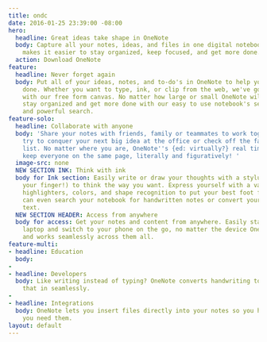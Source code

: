 ```yaml
---
title: ondc
date: 2016-01-25 23:39:00 -08:00
hero:
  headline: Great ideas take shape in OneNote
  body: Capture all your notes, ideas, and files in one digital notebook. OneNote
    makes it easier to stay organized, keep focused, and get more done.
  action: Download OneNote
feature:
  headline: Never forget again
  body: Put all of your ideas, notes, and to-do's in OneNote to help you get more
    done. Whether you want to type, ink, or clip from the web, we've got you covered
    with our free form canvas. No matter how large or small OneNote will help you
    stay organized and get more done with our easy to use notebook's sections, pages,
    and powerful search.
feature-solo:
  headline: Collaborate with anyone
  body: 'Share your notes with friends, family or teammates to work together as you
    try to conquer your next big idea at the office or check off the family shopping
    list. No matter where you are, OneNote''s {ed: virtually?} real time sync will
    keep everyone on the same page, literally and figuratively! '
  image-src: none
  NEW SECTION INK: Think with ink
  body for Ink section: Easily write or draw your thoughts with a stylus (or even
    your finger!) to think the way you want. Express yourself with a variety of pens,
    highlighters, colors, and shape recognition to put your best foot forwards. You
    can even search your notebook for handwritten notes or convert your ink into typed
    text.
  NEW SECTION HEADER: Access from anywhere
  body for access: Get your notes and content from anywhere. Easily start on your
    laptop and switch to your phone on the go, no matter the device OneNote is free
    and works seamlessly across them all.
feature-multi:
- headline: Education
  body: 
- 
- headline: Developers
  body: Like writing instead of typing? OneNote converts handwriting to text. View
    that in seamlessly.
- 
- headline: Integrations
  body: OneNote lets you insert files directly into your notes so you have them when
    you need them.
layout: default
---
```


<!-- Enter Code here you want on your page... -->

